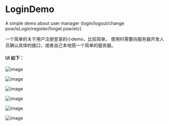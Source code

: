 # LoginDemo
A simple demo about user manager (login/logout/change psw/isLogin/register/forget psw/etc)

一个简单的关于用户注册登录的小demo，比较简单。
使用时需要向服务器开发人员确认具体的接口，或者自己本地搭一个简单的服务器。

#### UI 如下：

![image](https://github.com/Yee-chen/LoginDemo/tree/master/screenshots/register.jpg)

![image](https://github.com/Yee-chen/LoginDemo/tree/master/screenshots/login.jpg)

![image](https://github.com/Yee-chen/LoginDemo/tree/master/screenshots/success.jpg)

![image](https://github.com/Yee-chen/LoginDemo/tree/master/screenshots/in.jpg)

![image](https://github.com/Yee-chen/LoginDemo/tree/master/screenshots/find.jpg)

![image](https://github.com/Yee-chen/LoginDemo/tree/master/screenshots/change.jpg)
